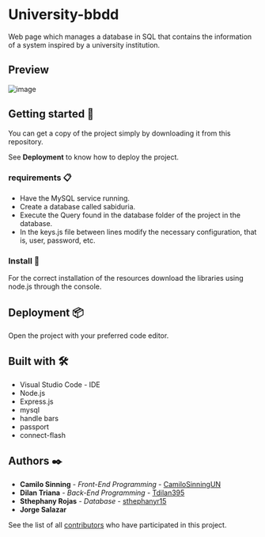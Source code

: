 # University-bbdd

Web page which manages a database in SQL that contains the information of a system inspired by a university institution.

## Preview

![image](https://user-images.githubusercontent.com/61607058/173727475-b2c3b872-17cb-4d39-8820-3536836d6f10.png)

## Getting started 🚀

You can get a copy of the project simply by downloading it from this repository.

See **Deployment** to know how to deploy the project.

### requirements 📋

* Have the MySQL service running.
* Create a database called sabiduria.
* Execute the Query found in the database folder of the project in the database.
* In the keys.js file between lines modify the necessary configuration, that is, user, password, etc.

### Install 🔧

For the correct installation of the resources download the libraries using node.js through the console.

## Deployment 📦

Open the project with your preferred code editor.

## Built with 🛠️

* Visual Studio Code - IDE
* Node.js
* Express.js
* mysql
* handle bars
* passport
* connect-flash

## Authors ✒️

* **Camilo Sinning** - *Front-End Programming* - [CamiloSinningUN](https://github.com/CamiloSinningUN)
* **Dilan Triana** - *Back-End Programming* - [Tdilan395](https://github.com/Tdilan395)
* **Sthephany Rojas** - *Database* - [sthephanyr15](https://github.com/sthephanyr15)
* **Jorge Salazar**

See the list of all [contributors](https://github.com/CamiloSinningUN/Bienestar_familiar/contributors) who have participated in this project.
